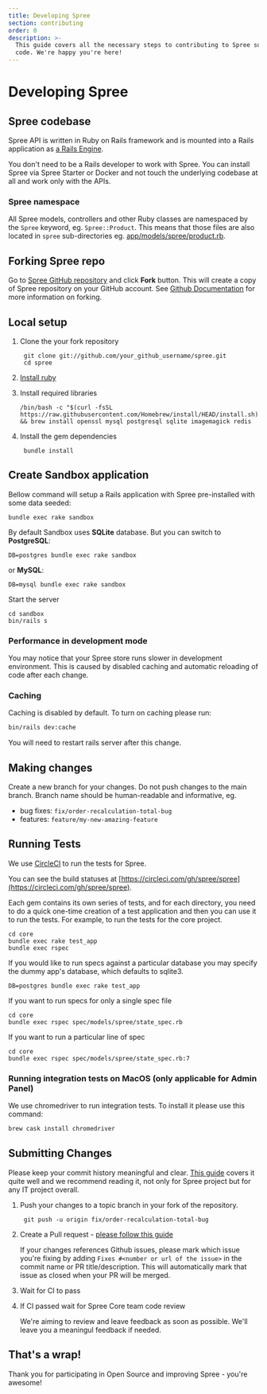 ```yaml
---
title: Developing Spree
section: contributing
order: 0
description: >-
  This guide covers all the necessary steps to contributing to Spree source
  code. We're happy you're here!
---
```


# Developing Spree

## Spree codebase

Spree API is written in Ruby on Rails framework and is mounted into a Rails application as [a Rails Engine](https://guides.rubyonrails.org/engines.html).

You don't need to be a Rails developer to work with Spree. You can install Spree via Spree Starter or Docker and not touch the underlying codebase at all and work only with the APIs. 

### Spree namespace

All Spree models, controllers and other Ruby classes are namespaced by the `Spree` keyword, eg. `Spree::Product`. This means that those files are also located in `spree` sub-directories eg. [app/models/spree/product.rb](https://github.com/spree/spree/blob/master/core/app/models/spree/product.rb).

## Forking Spree repo

Go to [Spree GitHub repository](https://github.com/spree/spree) and click **Fork** button. This will create a copy of Spree repository on your GitHub account. See [Github Documentation](https://docs.github.com/en/github/getting-started-with-github/fork-a-repo) for more information on forking.

## Local setup

1. Clone the your fork repository

   ```text
    git clone git://github.com/your_github_username/spree.git
    cd spree
   ```

2. [Install ruby](https://www.ruby-lang.org/en/documentation/installation/)
3. Install required libraries

   ```text
   /bin/bash -c "$(curl -fsSL https://raw.githubusercontent.com/Homebrew/install/HEAD/install.sh)" && brew install openssl mysql postgresql sqlite imagemagick redis
   ```

4. Install the gem dependencies

   ```text
    bundle install
   ```

## Create Sandbox application

Bellow command will setup a Rails application with Spree pre-installed with some data seeded:

```text
bundle exec rake sandbox
```

By default Sandbox uses **SQLite** database. But you can switch to **PostgreSQL**:

```text
DB=postgres bundle exec rake sandbox
```

or **MySQL**:

```text
DB=mysql bundle exec rake sandbox
```

Start the server

```text
cd sandbox
bin/rails s
```

### Performance in development mode

You may notice that your Spree store runs slower in development environment. This is caused by disabled caching and automatic reloading of code after each change.

### Caching

Caching is disabled by default. To turn on caching please run:

```bash
bin/rails dev:cache
```

You will need to restart rails server after this change.

## Making changes

Create a new branch for your changes. Do not push changes to the main branch. Branch name should be human-readable and informative, eg.

* bug fixes: `fix/order-recalculation-total-bug`
* features: `feature/my-new-amazing-feature`

## Running Tests

We use [CircleCI](https://circleci.com/) to run the tests for Spree.

You can see the build statuses at [https://circleci.com/gh/spree/spree](https://circleci.com/gh/spree/spree).

Each gem contains its own series of tests, and for each directory, you need to do a quick one-time creation of a test application and then you can use it to run the tests. For example, to run the tests for the core project.

```text
cd core
bundle exec rake test_app
bundle exec rspec
```

If you would like to run specs against a particular database you may specify the dummy app's database, which defaults to sqlite3.

```text
DB=postgres bundle exec rake test_app
```

If you want to run specs for only a single spec file

```text
cd core
bundle exec rspec spec/models/spree/state_spec.rb
```

If you want to run a particular line of spec

```text
cd core
bundle exec rspec spec/models/spree/state_spec.rb:7
```

### Running integration tests on MacOS \(only applicable for Admin Panel\)

We use chromedriver to run integration tests. To install it please use this command:

```bash
brew cask install chromedriver
```

## Submitting Changes

Please keep your commit history meaningful and clear. [This guide](https://about.gitlab.com/blog/2018/06/07/keeping-git-commit-history-clean/) covers it quite well and we recommend reading it, not only for Spree project but for any IT project overall.

1. Push your changes to a topic branch in your fork of the repository.

   ```text
    git push -u origin fix/order-recalculation-total-bug
   ```

2. Create a Pull request - [please follow this guide](https://docs.github.com/en/github/collaborating-with-issues-and-pull-requests/creating-a-pull-request-from-a-fork)

   If your changes references Github issues, please mark which issue you're fixing by adding `Fixes #<number or url of the issue>` in the commit name or PR title/description. This will automatically mark that issue as closed when your PR will be merged.

3. Wait for CI to pass
4. If CI passed wait for Spree Core team code review

   We're aiming to review and leave feedback as soon as possible. We'll leave you a meaningul feedback if needed.

## That's a wrap!

Thank you for participating in Open Source and improving Spree - you're awesome!

